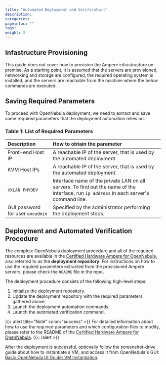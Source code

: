 ```yaml
---
title: "Automated Deployment and Verification"
description:
categories:
pageintoc: ""
tags:
weight: 3
---
```


## Infastructure Provisioning

This guide does not cover how to provision the Ampere infrastructure on-premise. As a starting point, it is assumed that the servers are provisioned, networking and storage are configured, the required operating system is installed, and the servers are reachable from the machine where the below commands are executed.

## Saving Required Parameters

To proceed with OpenNebula deployment, we need to extract and save some required parameters that the deployment automation relies on.

### Table 1: List of Required Parameters

| Description | How to obtain the parameter |
| :----- | :----- |
| Front-end Host IP | A reachable IP of the server, that is used by the automated deployment. |
| KVM Host IPs | A reachable IP of the server, that is used by the automated deployment. |
| `VXLAN PHYDEV` | Interface name of the private LAN on all servers. To find out the name of the interface, run `ip address` in each server's command line. |
| GUI password for user `oneadmin` | Specified by the administrator performing the deployment steps. |

## Deployment and Automated Verification Procedure

The complete OpenNebula deployment procedure and all of the required resources are available in the [Certified Hardware Ampere for OpenNebula](https://github.com/OpenNebula/certified-hardware-ampere), also referred to as the **deployment repository**. For instructions on how to use the required parameters extracted from the provisioned Ampere servers, please check the `README` file in the repo.

The deployment procedure consists of the following high-level steps:

1. Initialize the deployment repository.
1. Update the deployment repository with the required parameters gathered above.
1. Launch the deployment automation commands.
1. Launch the automated verification command.

{{< alert title="Note" color="success" >}}
For detailed information about how to use the required parameters and which configuration files to modify, please refer to the README of the [Certified Hardware Ampere for OpenNebula](https://github.com/OpenNebula/certified-hardware-ampere).
{{< /alert >}}

<!-- TODO: we should find a way how to do this properly in Hugo framework -->
After the deployment is successful, optionally follow the screenshot-drive guide about how to instantiate a VM, and access it from OpenNebula's GUI: 
[Basic OpenNebula UI Guide: VM Instantiation](../../hosted_cloud_providers/ionos_opennebula/common_101_gui_guide).

